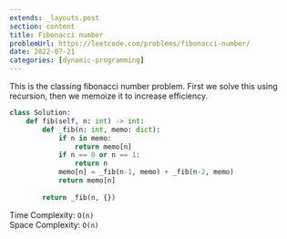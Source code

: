 ```yaml
---
extends: _layouts.post
section: content
title: Fibonacci number
problemUrl: https://leetcode.com/problems/fibonacci-number/
date: 2022-07-21
categories: [dynamic-programming]
---
```


This is the classing fibonacci number problem. First we solve this using recursion, then we memoize it to increase efficiency.

```python
class Solution:
    def fib(self, n: int) -> int:
        def _fib(n: int, memo: dict):
            if n in memo:
                return memo[n]
            if n == 0 or n == 1:
                return n
            memo[n] = _fib(n-1, memo) + _fib(n-2, memo)
            return memo[n]
        
        return _fib(n, {})
```

Time Complexity: `O(n)` <br/>
Space Complexity: `O(n)`